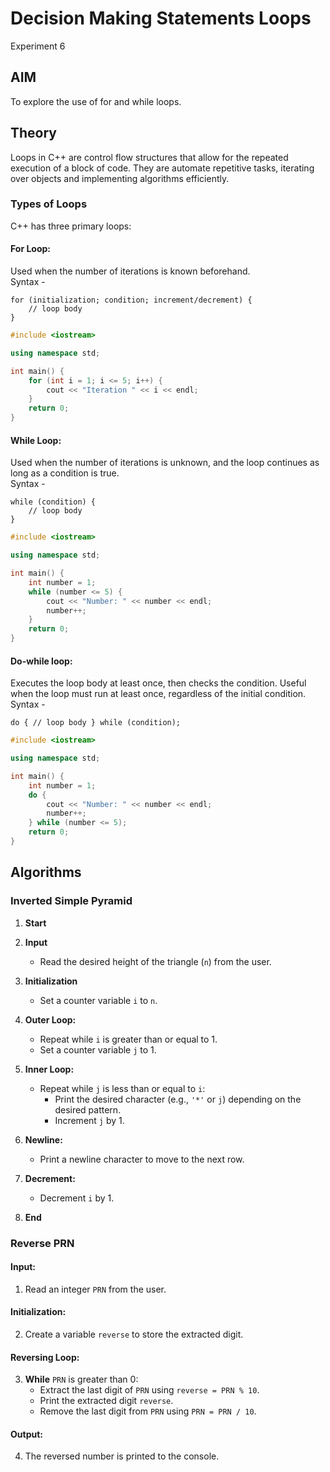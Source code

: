 # Decision Making Statements Loops
Experiment 6
## AIM
To explore the use of for and while loops.

## Theory
Loops in C++ are control flow structures that allow for the repeated execution of a block of code. They are automate repetitive tasks, iterating over objects and implementing algorithms efficiently.
### Types of Loops
C++ has three primary loops:

#### For Loop:
Used when the number of iterations is known beforehand.  
Syntax -
```
for (initialization; condition; increment/decrement) {
    // loop body
}
```
```cpp
#include <iostream>

using namespace std;

int main() {
    for (int i = 1; i <= 5; i++) {
        cout << "Iteration " << i << endl;
    }
    return 0;
}
```
#### While Loop:

Used when the number of iterations is unknown, and the loop continues as long as a condition is true.  
Syntax -
```
while (condition) {
    // loop body
}
```
```cpp
#include <iostream>

using namespace std;

int main() {
    int number = 1;
    while (number <= 5) {
        cout << "Number: " << number << endl;
        number++;
    }
    return 0;
}
```
#### Do-while loop:

Executes the loop body at least once, then checks the condition.
Useful when the loop must run at least once, regardless of the initial condition.  
Syntax -

```
do { // loop body } while (condition);
```
```cpp
#include <iostream>

using namespace std;

int main() {
    int number = 1;
    do {
        cout << "Number: " << number << endl;
        number++;
    } while (number <= 5);
    return 0;
}
```
## Algorithms
### Inverted Simple Pyramid

1. **Start**

2. **Input**
   - Read the desired height of the triangle (`n`) from the user.

3. **Initialization**
   - Set a counter variable `i` to `n`.

4. **Outer Loop:**
   - Repeat while `i` is greater than or equal to 1.
   - Set a counter variable `j` to 1.

5. **Inner Loop:**
   - Repeat while `j` is less than or equal to `i`:
     - Print the desired character (e.g., `'*'` or `j`) depending on the desired pattern.
     - Increment `j` by 1.

6. **Newline:**
   - Print a newline character to move to the next row.

7. **Decrement:**
   - Decrement `i` by 1.

8. **End**


### Reverse PRN
#### Input:
1. Read an integer `PRN` from the user.

#### Initialization:
2. Create a variable `reverse` to store the extracted digit.

#### Reversing Loop:
3. **While** `PRN` is greater than 0:
   - Extract the last digit of `PRN` using `reverse = PRN % 10`.
   - Print the extracted digit `reverse`.
   - Remove the last digit from `PRN` using `PRN = PRN / 10`.

#### Output:
4. The reversed number is printed to the console.
